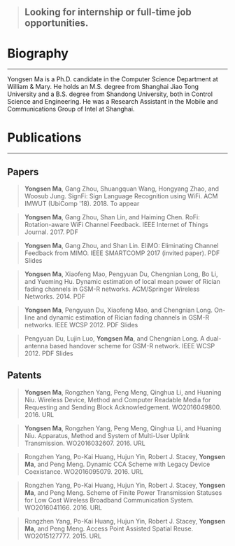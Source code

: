 > ## Looking for internship or full-time job opportunities.

# Biography
---
Yongsen Ma is a Ph.D. candidate in the Computer Science Department at William & Mary. He holds an M.S. degree from Shanghai Jiao Tong University and a B.S. degree from Shandong University, both in Control Science and Engineering. He was a Research Assistant in the Mobile and Communications Group of Intel at Shanghai.


# Publications
---
## Papers
>**Yongsen Ma**, Gang Zhou, Shuangquan Wang, Hongyang Zhao, and Woosub Jung. SignFi: Sign Language Recognition using WiFi. ACM IMWUT (UbiComp '18). 2018. To appear

>**Yongsen Ma**, Gang Zhou, Shan Lin, and Haiming Chen. RoFi: Rotation-aware WiFi Channel Feedback. IEEE Internet of Things Journal. 2017. PDF

>**Yongsen Ma**, Gang Zhou, and Shan Lin. EliMO: Eliminating Channel Feedback from MIMO. IEEE SMARTCOMP 2017 (invited paper). PDF Slides

>**Yongsen Ma**, Xiaofeng Mao, Pengyuan Du, Chengnian Long, Bo Li, and Yueming Hu. Dynamic estimation of local mean power of Rician fading channels in GSM-R networks. ACM/Springer Wireless Networks. 2014. PDF

>**Yongsen Ma**, Pengyuan Du, Xiaofeng Mao, and Chengnian Long. On-line and dynamic estimation of Rician fading channels in GSM-R networks. IEEE WCSP 2012. PDF Slides

>Pengyuan Du, Lujin Luo, **Yongsen Ma**, and Chengnian Long. A dual-antenna based handover scheme for GSM-R network. IEEE WCSP 2012. PDF Slides

## Patents
>**Yongsen Ma**, Rongzhen Yang, Peng Meng, Qinghua Li, and Huaning Niu. Wireless Device, Method and Computer Readable Media for Requesting and Sending Block Acknowledgement. WO2016049800. 2016. URL

>**Yongsen Ma**, Rongzhen Yang, Peng Meng, Qinghua Li, and Huaning Niu. Apparatus, Method and System of Multi-User Uplink Transmission. WO2016032607. 2016. URL

>Rongzhen Yang, Po-Kai Huang, Hujun Yin, Robert J. Stacey, **Yongsen Ma**, and Peng Meng. Dynamic CCA Scheme with Legacy Device Coexistance. WO2016095079. 2016. URL

>Rongzhen Yang, Po-Kai Huang, Hujun Yin, Robert J. Stacey, **Yongsen Ma**, and Peng Meng. Scheme of Finite Power Transmission Statuses for Low Cost Wireless Broadband Communication System. WO2016041166. 2016. URL

>Rongzhen Yang, Po-Kai Huang, Hujun Yin, Robert J. Stacey, **Yongsen Ma**, and Peng Meng. Access Point Assisted Spatial Reuse. WO2015127777. 2015. URL


<p>
<a href="/" class="brand" target="_blank" title="http://yongsen.github.io/">
  <i class="fa fa-home fa-2x" style="color:black"></i>
</a>
<a href="https://github.com/yongsen" class="brand" target="_blank" title="https://github.com/yongsen">
  <i class="fa fa-github fa-2x" style="color:black"></i>
</a>
<a href="https://linkedin.com/in/yongsen" class="brand" target="_blank" title="https://linkedin.com/in/yongsen">
  <i class="fa fa-linkedin-square fa-2x" style="color:black"></i>
</a>
</p>